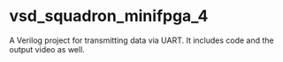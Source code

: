# vsd_squadron_minifpga_4
A Verilog project for transmitting data via UART. It includes code and the output video as well.
